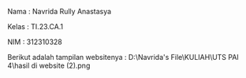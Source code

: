 Nama : Navrida Rully Anastasya

Kelas : TI.23.CA.1

NIM : 312310328

Berikut adalah tampilan websitenya :
D:\Navrida's File\KULIAH\UTS PAI 4\hasil di website (2).png
